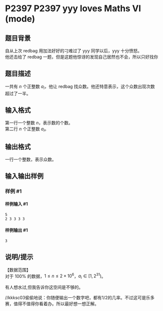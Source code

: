 # P2397 P2397 yyy loves Maths VI (mode)

## 题目背景

自从上次 redbag 用加法好好的刁难过了 yyy 同学以后，yyy 十分愤怒。  
他还击给了 redbag 一题，但是这题他惊讶的发现自己居然也不会，所以只好找你


## 题目描述

一共有 $n$ 个正整数 $a_i$，他让 redbag 找众数。他还特意表示，这个众数出现次数超过了一半。  


## 输入格式

第一行一个整数 $n$，表示数的个数。   
第二行 $n$ 个正整数 $a_i$。


## 输出格式

一行一个整数，表示众数。


## 输入输出样例

### 样例 #1

#### 样例输入 #1

```
5
2 3 3 3 3
```

#### 样例输出 #1

```
3
```

## 说明/提示

【数据范围】  
对于 $100\%$ 的数据，$1\le n \le 2\times 10^6$，$a_i \in [1,2^{31})$。

有人想水过,但我告诉你这空间是不够的。

//kkksc03偷偷地说：你随便输出一个数字吧，都有1/2的几率。不过这可是乐多赛，值得不值得你看着办。所以最好想一想正解。

